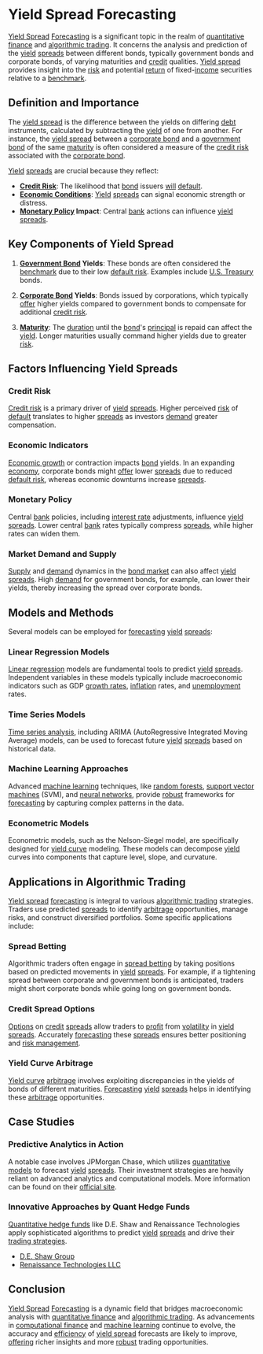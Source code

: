# Yield Spread Forecasting

[Yield Spread](../y/yield_spread.md) [Forecasting](../f/forecasting.md) is a significant topic in the realm of [quantitative finance](../q/quantitative_finance.md) and [algorithmic trading](../a/algorithmic_trading.md). It concerns the analysis and prediction of the [yield](../y/yield.md) [spreads](../s/spreads.md) between different bonds, typically government bonds and corporate bonds, of varying maturities and [credit](../c/credit.md) qualities. [Yield spread](../y/yield_spread.md) provides insight into the [risk](../r/risk.md) and potential [return](../r/return.md) of fixed-[income](../i/income.md) securities relative to a [benchmark](../b/benchmark.md).

## Definition and Importance

The [yield spread](../y/yield_spread.md) is the difference between the yields on differing [debt](../d/debt.md) instruments, calculated by subtracting the [yield](../y/yield.md) of one from another. For instance, the [yield spread](../y/yield_spread.md) between a [corporate bond](../c/corporate_bond.md) and a [government bond](../g/government_bond.md) of the same [maturity](../m/maturity.md) is often considered a measure of the [credit risk](../c/credit_risk.md) associated with the [corporate bond](../c/corporate_bond.md).

[Yield](../y/yield.md) [spreads](../s/spreads.md) are crucial because they reflect:
- **[Credit Risk](../c/credit_risk.md)**: The likelihood that [bond](../b/bond.md) issuers [will](../w/will.md) [default](../d/default.md).
- **[Economic Conditions](../e/economic_conditions.md)**: [Yield](../y/yield.md) [spreads](../s/spreads.md) can signal economic strength or distress.
- **[Monetary Policy](../m/monetary_policy.md) Impact**: Central [bank](../b/bank.md) actions can influence [yield](../y/yield.md) [spreads](../s/spreads.md).

## Key Components of Yield Spread

1. **[Government Bond](../g/government_bond.md) Yields**: These bonds are often considered the [benchmark](../b/benchmark.md) due to their low [default risk](../d/default_risk.md). Examples include [U.S. Treasury](../u/u.s._treasury.md) bonds.

2. **[Corporate Bond](../c/corporate_bond.md) Yields**: Bonds issued by corporations, which typically [offer](../o/offer.md) higher yields compared to government bonds to compensate for additional [credit risk](../c/credit_risk.md).

3. **[Maturity](../m/maturity.md)**: The [duration](../d/duration.md) until the [bond](../b/bond.md)'s [principal](../p/principal.md) is repaid can affect the [yield](../y/yield.md). Longer maturities usually command higher yields due to greater [risk](../r/risk.md).

## Factors Influencing Yield Spreads

### Credit Risk

[Credit risk](../c/credit_risk.md) is a primary driver of [yield](../y/yield.md) [spreads](../s/spreads.md). Higher perceived [risk](../r/risk.md) of [default](../d/default.md) translates to higher [spreads](../s/spreads.md) as investors [demand](../d/demand.md) greater compensation.

### Economic Indicators

[Economic growth](../e/economic_growth.md) or contraction impacts [bond](../b/bond.md) yields. In an expanding [economy](../e/economy.md), corporate bonds might [offer](../o/offer.md) lower [spreads](../s/spreads.md) due to reduced [default risk](../d/default_risk.md), whereas economic downturns increase [spreads](../s/spreads.md).

### Monetary Policy

Central [bank](../b/bank.md) policies, including [interest rate](../i/interest_rate.md) adjustments, influence [yield](../y/yield.md) [spreads](../s/spreads.md). Lower central [bank](../b/bank.md) rates typically compress [spreads](../s/spreads.md), while higher rates can widen them.

### Market Demand and Supply

[Supply](../s/supply.md) and [demand](../d/demand.md) dynamics in the [bond market](../b/bond_market.md) can also affect [yield](../y/yield.md) [spreads](../s/spreads.md). High [demand](../d/demand.md) for government bonds, for example, can lower their yields, thereby increasing the spread over corporate bonds.

## Models and Methods

Several models can be employed for [forecasting](../f/forecasting.md) [yield](../y/yield.md) [spreads](../s/spreads.md):

### Linear Regression Models

[Linear regression](../l/linear_regression.md) models are fundamental tools to predict [yield](../y/yield.md) [spreads](../s/spreads.md). Independent variables in these models typically include macroeconomic indicators such as GDP [growth rates](../g/growth_rates_in_trading.md), [inflation](../i/inflation.md) rates, and [unemployment](../u/unemployment.md) rates.

### Time Series Models

[Time series analysis](../t/time_series_analysis.md), including ARIMA (AutoRegressive Integrated Moving Average) models, can be used to forecast future [yield](../y/yield.md) [spreads](../s/spreads.md) based on historical data.

### Machine Learning Approaches

Advanced [machine learning](../m/machine_learning.md) techniques, like [random forests](../r/random_forests_in_trading.md), [support vector machines](../s/support_vector_machines_in_trading.md) (SVM), and [neural networks](../n/neural_networks_in_trading.md), provide [robust](../r/robust.md) frameworks for [forecasting](../f/forecasting.md) by capturing complex patterns in the data.

### Econometric Models

Econometric models, such as the Nelson-Siegel model, are specifically designed for [yield curve](../y/yield_curve.md) modeling. These models can decompose [yield](../y/yield.md) curves into components that capture level, slope, and curvature.

## Applications in Algorithmic Trading

[Yield spread](../y/yield_spread.md) [forecasting](../f/forecasting.md) is integral to various [algorithmic trading](../a/algorithmic_trading.md) strategies. Traders use predicted [spreads](../s/spreads.md) to identify [arbitrage](../a/arbitrage.md) opportunities, manage risks, and construct diversified portfolios. Some specific applications include:

### Spread Betting

Algorithmic traders often engage in [spread betting](../s/spread_betting.md) by taking positions based on predicted movements in [yield](../y/yield.md) [spreads](../s/spreads.md). For example, if a tightening spread between corporate and government bonds is anticipated, traders might short corporate bonds while going long on government bonds.

### Credit Spread Options

[Options](../o/options.md) on [credit](../c/credit.md) [spreads](../s/spreads.md) allow traders to [profit](../p/profit.md) from [volatility](../v/volatility.md) in [yield](../y/yield.md) [spreads](../s/spreads.md). Accurately [forecasting](../f/forecasting.md) these [spreads](../s/spreads.md) ensures better positioning and [risk management](../r/risk_management.md).

### Yield Curve Arbitrage

[Yield curve](../y/yield_curve.md) [arbitrage](../a/arbitrage.md) involves exploiting discrepancies in the yields of bonds of different maturities. [Forecasting](../f/forecasting.md) [yield](../y/yield.md) [spreads](../s/spreads.md) helps in identifying these [arbitrage](../a/arbitrage.md) opportunities.

## Case Studies

### Predictive Analytics in Action

A notable case involves JPMorgan Chase, which utilizes [quantitative models](../q/quantitative_models.md) to forecast [yield](../y/yield.md) [spreads](../s/spreads.md). Their investment strategies are heavily reliant on advanced analytics and computational models. More information can be found on their [official site](https://www.jpmorganchase.com).

### Innovative Approaches by Quant Hedge Funds

[Quantitative hedge funds](../q/quantitative_hedge_funds.md) like D.E. Shaw and Renaissance Technologies apply sophisticated algorithms to predict [yield](../y/yield.md) [spreads](../s/spreads.md) and drive their [trading strategies](../t/trading_strategies.md).

- [D.E. Shaw Group](https://www.deshaw.com)
- [Renaissance Technologies LLC](https://www.rentec.com)

## Conclusion

[Yield Spread](../y/yield_spread.md) [Forecasting](../f/forecasting.md) is a dynamic field that bridges macroeconomic analysis with [quantitative finance](../q/quantitative_finance.md) and [algorithmic trading](../a/algorithmic_trading.md). As advancements in [computational finance](../c/computational_finance.md) and [machine learning](../m/machine_learning.md) continue to evolve, the accuracy and [efficiency](../e/efficiency.md) of [yield spread](../y/yield_spread.md) forecasts are likely to improve, [offering](../o/offering.md) richer insights and more [robust](../r/robust.md) trading opportunities.
